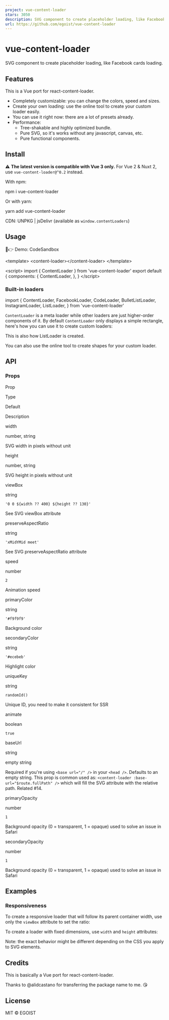 ```yaml
---
project: vue-content-loader
stars: 3050
description: SVG component to create placeholder loading, like Facebook cards loading.
url: https://github.com/egoist/vue-content-loader
---
```


vue-content-loader
==================

SVG component to create placeholder loading, like Facebook cards loading.

Features
--------

This is a Vue port for react-content-loader.

-   Completely customizable: you can change the colors, speed and sizes.
-   Create your own loading: use the online tool to create your custom loader easily.
-   You can use it right now: there are a lot of presets already.
-   Performance:
    -   Tree-shakable and highly optimized bundle.
    -   Pure SVG, so it's works without any javascript, canvas, etc.
    -   Pure functional components.

Install
-------

⚠️ **The latest version is compatible with Vue 3 only.** For Vue 2 & Nuxt 2, use `vue-content-loader@^0.2` instead.

With npm:

npm i vue-content-loader

Or with yarn:

yarn add vue-content-loader

CDN: UNPKG | jsDelivr (available as `window.contentLoaders`)

Usage
-----

👀👉 Demo: CodeSandbox

<template\>
  <content-loader\></content-loader\>
</template\>

<script\>
import { ContentLoader } from 'vue-content-loader'
export default {
  components: {
    ContentLoader,
  },
}
</script\>

### Built-in loaders

import {
  ContentLoader,
  FacebookLoader,
  CodeLoader,
  BulletListLoader,
  InstagramLoader,
  ListLoader,
} from 'vue-content-loader'

`ContentLoader` is a meta loader while other loaders are just higher-order components of it. By default `ContentLoader` only displays a simple rectangle, here's how you can use it to create custom loaders:

<ContentLoader viewBox="0 0 250 110">
  <rect x="0" y="0" rx="3" ry="3" width="250" height="10" />
  <rect x="20" y="20" rx="3" ry="3" width="220" height="10" />
  <rect x="20" y="40" rx="3" ry="3" width="170" height="10" />
  <rect x="0" y="60" rx="3" ry="3" width="250" height="10" />
  <rect x="20" y="80" rx="3" ry="3" width="200" height="10" />
  <rect x="20" y="100" rx="3" ry="3" width="80" height="10" />
</ContentLoader\>

This is also how ListLoader is created.

You can also use the online tool to create shapes for your custom loader.

API
---

### Props

Prop

Type

Default

Description

width

number, string

SVG width in pixels without unit

height

number, string

SVG height in pixels without unit

viewBox

string

`'0 0 ${width ?? 400} ${height ?? 130}'`

See SVG viewBox attribute

preserveAspectRatio

string

`'xMidYMid meet'`

See SVG preserveAspectRatio attribute

speed

number

`2`

Animation speed

primaryColor

string

`'#f9f9f9'`

Background color

secondaryColor

string

`'#ecebeb'`

Highlight color

uniqueKey

string

`randomId()`

Unique ID, you need to make it consistent for SSR

animate

boolean

`true`

baseUrl

string

empty string

Required if you're using `<base url="/" />` in your `<head />`. Defaults to an empty string. This prop is common used as: `<content-loader :base-url="$route.fullPath" />` which will fill the SVG attribute with the relative path. Related #14.

primaryOpacity

number

`1`

Background opacity (0 = transparent, 1 = opaque) used to solve an issue in Safari

secondaryOpacity

number

`1`

Background opacity (0 = transparent, 1 = opaque) used to solve an issue in Safari

Examples
--------

### Responsiveness

To create a responsive loader that will follow its parent container width, use only the `viewBox` attribute to set the ratio:

<ContentLoader viewBox="0 0 300 200">
  <!-- ... -->
</ContentLoader\>

To create a loader with fixed dimensions, use `width` and `height` attributes:

<ContentLoader width="300" height="200">
  <!-- ... -->
</ContentLoader\>

Note: the exact behavior might be different depending on the CSS you apply to SVG elements.

Credits
-------

This is basically a Vue port for react-content-loader.

Thanks to @alidcastano for transferring the package name to me. 😘

License
-------

MIT © EGOIST

